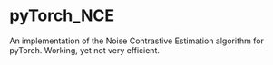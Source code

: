 # pyTorch_NCE
An implementation of the Noise Contrastive Estimation algorithm for pyTorch. Working, yet not very efficient.
